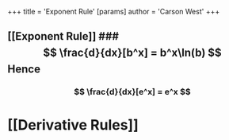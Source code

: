 +++
 title = 'Exponent Rule'
[params]
	author = 'Carson West'
+++
## [[Exponent Rule]] ###  $$ \frac{d}{dx}[b^x] = b^x\ln(b) $$  Hence
###  $$ \frac{d}{dx}[e^x] = e^x $$  


# [[Derivative Rules]]